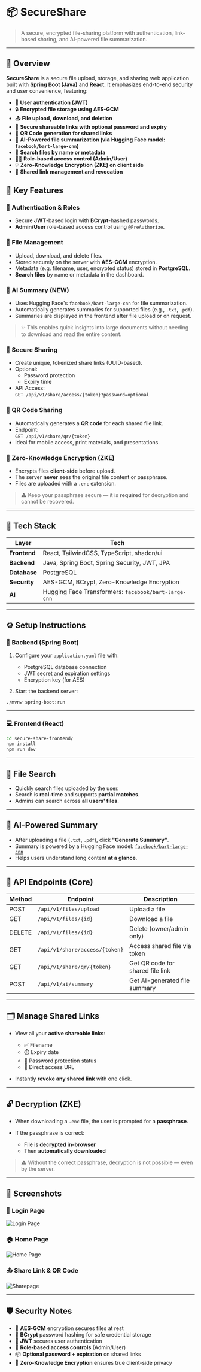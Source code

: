 # 📦 SecureShare

> A secure, encrypted file-sharing platform with authentication, link-based sharing, and AI-powered file summarization.

---

## 📄 Overview

**SecureShare** is a secure file upload, storage, and sharing web application built with **Spring Boot (Java)** and **React**. It emphasizes end-to-end security and user convenience, featuring:

- 🔐 **User authentication (JWT)**
- 🔒 **Encrypted file storage using AES-GCM**
- 📤 **File upload, download, and deletion**
- 🔗 **Secure shareable links with optional password and expiry**
- 📱 **QR Code generation for shared links**
- 🧠 **AI-Powered file summarization (via Hugging Face model: `facebook/bart-large-cnn`)**
- 🔎 **Search files by name or metadata**
- 🧑‍💼 **Role-based access control (Admin/User)**
- 💡 **Zero-Knowledge Encryption (ZKE) on client side**
- 🔧 **Shared link management and revocation**

## 🚀 Key Features

### 🔐 Authentication & Roles

- Secure **JWT**-based login with **BCrypt**-hashed passwords.
- **Admin/User** role-based access control using `@PreAuthorize`.

### 📁 File Management

- Upload, download, and delete files.
- Stored securely on the server with **AES-GCM** encryption.
- Metadata (e.g. filename, user, encrypted status) stored in **PostgreSQL**.
- **Search files** by name or metadata in the dashboard.

### 🧠 AI Summary (NEW)

- Uses Hugging Face's `facebook/bart-large-cnn` for file summarization.
- Automatically generates summaries for supported files (e.g., `.txt`, `.pdf`).
- Summaries are displayed in the frontend after file upload or on request.

> ✨ This enables quick insights into large documents without needing to download and read the entire content.

### 🔗 Secure Sharing

- Create unique, tokenized share links (UUID-based).
- Optional:
  - Password protection
  - Expiry time
- API Access:  
  `GET /api/v1/share/access/{token}?password=optional`

### 📱 QR Code Sharing

- Automatically generates a **QR code** for each shared file link.
- Endpoint:  
  `GET /api/v1/share/qr/{token}`
- Ideal for mobile access, print materials, and presentations.

### 🔐 Zero-Knowledge Encryption (ZKE)

- Encrypts files **client-side** before upload.
- The server **never** sees the original file content or passphrase.
- Files are uploaded with a `.enc` extension.

> ⚠️ Keep your passphrase secure — it is **required** for decryption and cannot be recovered.

---

## 🧱 Tech Stack

| Layer        | Tech                                                   |
|--------------|--------------------------------------------------------|
| **Frontend** | React, TailwindCSS, TypeScript, shadcn/ui              |
| **Backend**  | Java, Spring Boot, Spring Security, JWT, JPA           |
| **Database** | PostgreSQL                                             |
| **Security** | AES-GCM, BCrypt, Zero-Knowledge Encryption             |
| **AI**       | Hugging Face Transformers: `facebook/bart-large-cnn`  |

---

## ⚙️ Setup Instructions

### 🔧 Backend (Spring Boot)

1. Configure your `application.yaml` file with:
   - PostgreSQL database connection
   - JWT secret and expiration settings
   - Encryption key (for AES)

2. Start the backend server:

```bash
./mvnw spring-boot:run
````

---

### 💻 Frontend (React)

```bash
cd secure-share-frontend/
npm install
npm run dev
```

---

## 🔎 File Search

* Quickly search files uploaded by the user.
* Search is **real-time** and supports **partial matches**.
* Admins can search across **all users' files**.

---

## 🧠 AI-Powered Summary

* After uploading a file (`.txt`, `.pdf`), click **"Generate Summary"**.
* Summary is powered by a Hugging Face model: [`facebook/bart-large-cnn`](https://huggingface.co/facebook/bart-large-cnn)
* Helps users understand long content **at a glance**.

---

## 🔗 API Endpoints (Core)

| Method | Endpoint                       | Description                      |
| ------ | ------------------------------ | -------------------------------- |
| POST   | `/api/v1/files/upload`         | Upload a file                    |
| GET    | `/api/v1/files/{id}`           | Download a file                  |
| DELETE | `/api/v1/files/{id}`           | Delete (owner/admin only)        |
| GET    | `/api/v1/share/access/{token}` | Access shared file via token     |
| GET    | `/api/v1/share/qr/{token}`     | Get QR code for shared file link |
| POST   | `/api/v1/ai/summary`           | Get AI-generated file summary    |

---

## 🗂️ Manage Shared Links

* View all your **active shareable links**:

  * ✅ Filename
  * ⏱️ Expiry date
  * 🔐 Password protection status
  * 🔗 Direct access URL
* Instantly **revoke any shared link** with one click.

---

## 🔓 Decryption (ZKE)

* When downloading a `.enc` file, the user is prompted for a **passphrase**.
* If the passphrase is correct:

  * File is **decrypted in-browser**
  * Then **automatically downloaded**

> ⚠️ Without the correct passphrase, decryption is not possible — even by the server.

---

## 📸 Screenshots

### 🔐 Login Page

![Login Page](./assets/login.png)

### 🏠 Home Page

![Home Page](./assets/home_pg.png)

### 📤 Share Link & QR Code

![Sharepage](./assets/Sharepage.png)

---

## 🛡️ Security Notes

* 🔐 **AES-GCM** encryption secures files at rest
* 🔑 **BCrypt** password hashing for safe credential storage
* 🧾 **JWT** secures user authentication
* 👥 **Role-based access controls** (Admin/User)
* 📦 **Optional password + expiration** on shared links
* 🧠 **Zero-Knowledge Encryption** ensures true client-side privacy

